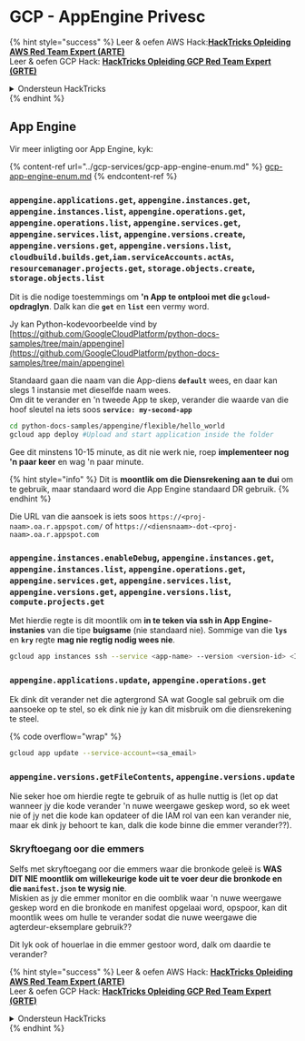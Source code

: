 # GCP - AppEngine Privesc

{% hint style="success" %}
Leer & oefen AWS Hack:<img src="/.gitbook/assets/image.png" alt="" data-size="line">[**HackTricks Opleiding AWS Red Team Expert (ARTE)**](https://training.hacktricks.xyz/courses/arte)<img src="/.gitbook/assets/image.png" alt="" data-size="line">\
Leer & oefen GCP Hack: <img src="/.gitbook/assets/image (2).png" alt="" data-size="line">[**HackTricks Opleiding GCP Red Team Expert (GRTE)**<img src="/.gitbook/assets/image (2).png" alt="" data-size="line">](https://training.hacktricks.xyz/courses/grte)

<details>

<summary>Ondersteun HackTricks</summary>

* Kontroleer die [**inskrywingsplanne**](https://github.com/sponsors/carlospolop)!
* **Sluit aan by die** 💬 [**Discord-groep**](https://discord.gg/hRep4RUj7f) of die [**telegram-groep**](https://t.me/peass) of **volg** ons op **Twitter** 🐦 [**@hacktricks\_live**](https://twitter.com/hacktricks\_live)**.**
* **Deel hacktruuks deur PRs in te dien by die** [**HackTricks**](https://github.com/carlospolop/hacktricks) en [**HackTricks Cloud**](https://github.com/carlospolop/hacktricks-cloud) github-opslag.

</details>
{% endhint %}

## App Engine

Vir meer inligting oor App Engine, kyk:

{% content-ref url="../gcp-services/gcp-app-engine-enum.md" %}
[gcp-app-engine-enum.md](../gcp-services/gcp-app-engine-enum.md)
{% endcontent-ref %}

### `appengine.applications.get`, `appengine.instances.get`, `appengine.instances.list`, `appengine.operations.get`, `appengine.operations.list`, `appengine.services.get`, `appengine.services.list`, `appengine.versions.create`, `appengine.versions.get`, `appengine.versions.list`, `cloudbuild.builds.get`,`iam.serviceAccounts.actAs`, `resourcemanager.projects.get`, `storage.objects.create`, `storage.objects.list`

Dit is die nodige toestemmings om **'n App te ontplooi met die `gcloud`-opdraglyn**. Dalk kan die **`get`** en **`list`** een vermy word.

Jy kan Python-kodevoorbeelde vind by [https://github.com/GoogleCloudPlatform/python-docs-samples/tree/main/appengine](https://github.com/GoogleCloudPlatform/python-docs-samples/tree/main/appengine)

Standaard gaan die naam van die App-diens **`default`** wees, en daar kan slegs 1 instansie met dieselfde naam wees.\
Om dit te verander en 'n tweede App te skep, verander die waarde van die hoof sleutel na iets soos **`service: my-second-app`**
```bash
cd python-docs-samples/appengine/flexible/hello_world
gcloud app deploy #Upload and start application inside the folder
```
Gee dit minstens 10-15 minute, as dit nie werk nie, roep **implementeer nog 'n paar keer** en wag 'n paar minute.

{% hint style="info" %}
Dit is **moontlik om die Diensrekening aan te dui** om te gebruik, maar standaard word die App Engine standaard DR gebruik.
{% endhint %}

Die URL van die aansoek is iets soos `https://<proj-naam>.oa.r.appspot.com/` of `https://<diensnaam>-dot-<proj-naam>.oa.r.appspot.com`

### `appengine.instances.enableDebug`, `appengine.instances.get`, `appengine.instances.list`, `appengine.operations.get`, `appengine.services.get`, `appengine.services.list`, `appengine.versions.get`, `appengine.versions.list`, `compute.projects.get`

Met hierdie regte is dit moontlik om **in te teken via ssh in App Engine-instanies** van die tipe **buigsame** (nie standaard nie). Sommige van die **`lys`** en **`kry`** regte **mag nie regtig nodig wees nie**.
```bash
gcloud app instances ssh --service <app-name> --version <version-id> <ID>
```
### `appengine.applications.update`, `appengine.operations.get`

Ek dink dit verander net die agtergrond SA wat Google sal gebruik om die aansoeke op te stel, so ek dink nie jy kan dit misbruik om die diensrekening te steel.

{% code overflow="wrap" %}
```bash
gcloud app update --service-account=<sa_email>
```
### `appengine.versions.getFileContents`, `appengine.versions.update`

Nie seker hoe om hierdie regte te gebruik of as hulle nuttig is (let op dat wanneer jy die kode verander 'n nuwe weergawe geskep word, so ek weet nie of jy net die kode kan opdateer of die IAM rol van een kan verander nie, maar ek dink jy behoort te kan, dalk die kode binne die emmer verander??).

### Skryftoegang oor die emmers

Selfs met skryftoegang oor die emmers waar die bronkode geleë is **WAS DIT NIE moontlik om willekeurige kode uit te voer deur die bronkode en die `manifest.json` te wysig nie**.\
Miskien as jy die emmer monitor en die oomblik waar 'n nuwe weergawe geskep word en die bronkode en manifest opgelaai word, opspoor, kan dit moontlik wees om hulle te verander sodat die nuwe weergawe die agterdeur-eksemplare gebruik??

Dit lyk ook of houerlae in die emmer gestoor word, dalk om daardie te verander?

{% hint style="success" %}
Leer & oefen AWS Hack: <img src="/.gitbook/assets/image.png" alt="" data-size="line">[**HackTricks Opleiding AWS Red Team Expert (ARTE)**](https://training.hacktricks.xyz/courses/arte)<img src="/.gitbook/assets/image.png" alt="" data-size="line">\
Leer & oefen GCP Hack: <img src="/.gitbook/assets/image (2).png" alt="" data-size="line">[**HackTricks Opleiding GCP Red Team Expert (GRTE)**<img src="/.gitbook/assets/image (2).png" alt="" data-size="line">](https://training.hacktricks.xyz/courses/grte)

<details>

<summary>Ondersteun HackTricks</summary>

* Kyk na die [**inskrywingsplanne**](https://github.com/sponsors/carlospolop)!
* **Sluit aan by die** 💬 [**Discord-groep**](https://discord.gg/hRep4RUj7f) of die [**telegram-groep**](https://t.me/peass) of **volg** ons op **Twitter** 🐦 [**@hacktricks\_live**](https://twitter.com/hacktricks\_live)**.**
* **Deel haktruuks deur PR's in te dien by die** [**HackTricks**](https://github.com/carlospolop/hacktricks) en [**HackTricks Cloud**](https://github.com/carlospolop/hacktricks-cloud) github-opslag.

</details>
{% endhint %}
